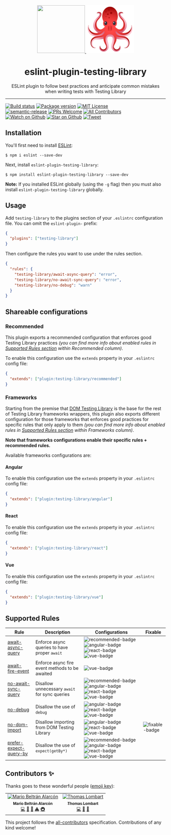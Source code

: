 <div align="center">
  <a href="https://eslint.org/">
    <img width="150" height="150" src="https://eslint.org/assets/img/logo.svg">
  </a>
  <a href="https://testing-library.com/">
    <img width="150" height="150" src="https://raw.githubusercontent.com/testing-library/dom-testing-library/master/other/octopus.png">
  </a>
  <h1>eslint-plugin-testing-library</h1>
  <p>ESLint plugin to follow best practices and anticipate common mistakes when writing tests with Testing Library</p>
</div>

<hr>

[![Build status][build-badge]][build-url]
[![Package version][version-badge]][version-url]
[![MIT License][license-badge]][license-url]
<br>
[![semantic-release](https://img.shields.io/badge/%20%20%F0%9F%93%A6%F0%9F%9A%80-semantic--release-e10079.svg?style=flat-square)](https://github.com/semantic-release/semantic-release)
[![PRs Welcome][pr-badge]][pr-url]
[![All Contributors](https://img.shields.io/badge/all_contributors-2-orange.svg?style=flat-square)](#contributors-)
<br>
[![Watch on Github][gh-watchers-badge]][gh-watchers-url]
[![Star on Github][gh-stars-badge]][gh-stars-url]
[![Tweet][tweet-badge]][tweet-url]

## Installation

You'll first need to install [ESLint](http://eslint.org):

```
$ npm i eslint --save-dev
```

Next, install `eslint-plugin-testing-library`:

```
$ npm install eslint-plugin-testing-library --save-dev
```

**Note:** If you installed ESLint globally (using the `-g` flag) then you must also install `eslint-plugin-testing-library` globally.

## Usage

Add `testing-library` to the plugins section of your `.eslintrc` configuration file. You can omit the `eslint-plugin-` prefix:

```json
{
  "plugins": ["testing-library"]
}
```

Then configure the rules you want to use under the rules section.

```json
{
  "rules": {
    "testing-library/await-async-query": "error",
    "testing-library/no-await-sync-query": "error",
    "testing-library/no-debug": "warn"
  }
}
```

## Shareable configurations

### Recommended

This plugin exports a recommended configuration that enforces good
Testing Library practices _(you can find more info about enabled rules
in [Supported Rules section](#supported-rules) within Recommended
column)_.

To enable this configuration use the `extends` property in your
`.eslintrc` config file:

```json
{
  "extends": ["plugin:testing-library/recommended"]
}
```

### Frameworks

Starting from the premise that
[DOM Testing Library](https://testing-library.com/docs/dom-testing-library/intro)
is the base for the rest of Testing Library frameworks wrappers, this
plugin also exports different configuration for those frameworks that
enforces good practices for specific rules that only apply to them _(you
can find more info about enabled rules in
[Supported Rules section](#supported-rules) within Frameworks column)_.

**Note that frameworks configurations enable their specific rules +
recommended rules.**

Available frameworks configurations are:

#### Angular

To enable this configuration use the `extends` property in your
`.eslintrc` config file:

```json
{
  "extends": ["plugin:testing-library/angular"]
}
```

#### React

To enable this configuration use the `extends` property in your
`.eslintrc` config file:

```json
{
  "extends": ["plugin:testing-library/react"]
}
```

#### Vue

To enable this configuration use the `extends` property in your
`.eslintrc` config file:

```json
{
  "extends": ["plugin:testing-library/vue"]
}
```

## Supported Rules

| Rule                                                           | Description                                    | Configurations                                                            | Fixable            |
| -------------------------------------------------------------- | ---------------------------------------------- | ------------------------------------------------------------------------- | ------------------ |
| [await-async-query](docs/rules/await-async-query.md)           | Enforce async queries to have proper `await`   | ![recommended-badge][] ![angular-badge][] ![react-badge][] ![vue-badge][] |                    |
| [await-fire-event](docs/rules/await-fire-event.md)             | Enforce async fire event methods to be awaited | ![vue-badge][]                                                            |                    |
| [no-await-sync-query](docs/rules/no-await-sync-query.md)       | Disallow unnecessary `await` for sync queries  | ![recommended-badge][] ![angular-badge][] ![react-badge][] ![vue-badge][] |                    |
| [no-debug](docs/rules/no-debug.md)                             | Disallow the use of `debug`                    | ![angular-badge][] ![react-badge][] ![vue-badge][]                        |                    |
| [no-dom-import](docs/rules/no-dom-import.md)                   | Disallow importing from DOM Testing Library    | ![angular-badge][] ![react-badge][] ![vue-badge][]                        | ![fixable-badge][] |
| [prefer-expect-query-by](docs/rules/prefer-expect-query-by.md) | Disallow the use of `expect(getBy*)`           | ![recommended-badge][] ![angular-badge][] ![react-badge][] ![vue-badge][] |                    |

[build-badge]: https://img.shields.io/travis/Belco90/eslint-plugin-testing-library?style=flat-square
[build-url]: https://travis-ci.org/belco90/eslint-plugin-testing-library
[version-badge]: https://img.shields.io/npm/v/eslint-plugin-testing-library?style=flat-square
[version-url]: https://www.npmjs.com/package/eslint-plugin-testing-library
[license-badge]: https://img.shields.io/npm/l/eslint-plugin-testing-library?style=flat-square
[license-url]: https://github.com/belco90/eslint-plugin-testing-library/blob/master/license
[pr-badge]: https://img.shields.io/badge/PRs-welcome-brightgreen.svg?style=flat-square
[pr-url]: http://makeapullrequest.com
[gh-watchers-badge]: https://img.shields.io/github/watchers/Belco90/eslint-plugin-testing-library?style=social
[gh-watchers-url]: https://github.com/belco90/eslint-plugin-testing-library/watchers
[gh-stars-badge]: https://img.shields.io/github/stars/Belco90/eslint-plugin-testing-library?style=social
[gh-stars-url]: https://github.com/belco90/eslint-plugin-testing-library/stargazers
[tweet-badge]: https://img.shields.io/twitter/url?style=social&url=https%3A%2F%2Fgithub.com%2FBelco90%2Feslint-plugin-testing-library
[tweet-url]: https://twitter.com/intent/tweet?url=https%3a%2f%2fgithub.com%2fbelco90%2feslint-plugin-testing-library&text=check%20out%20eslint-plugin-testing-library%20by%20@belcodev
[recommended-badge]: https://img.shields.io/badge/recommended-lightgrey?style=flat-square
[fixable-badge]: https://img.shields.io/badge/fixable-success?style=flat-square
[angular-badge]: https://img.shields.io/badge/-Angular-black?style=flat-square&logo=angular&logoColor=white&labelColor=DD0031&color=black
[react-badge]: https://img.shields.io/badge/-React-black?style=flat-square&logo=react&logoColor=white&labelColor=61DAFB&color=black
[vue-badge]: https://img.shields.io/badge/-Vue-black?style=flat-square&logo=vue.js&logoColor=white&labelColor=4FC08D&color=black

## Contributors ✨

Thanks goes to these wonderful people ([emoji key](https://allcontributors.org/docs/en/emoji-key)):

<!-- ALL-CONTRIBUTORS-LIST:START - Do not remove or modify this section -->
<!-- prettier-ignore-start -->
<!-- markdownlint-disable -->
<table>
  <tr>
    <td align="center"><a href="https://mario.dev"><img src="https://avatars1.githubusercontent.com/u/2677072?v=4" width="100px;" alt="Mario Beltrán Alarcón"/><br /><sub><b>Mario Beltrán Alarcón</b></sub></a><br /><a href="https://github.com/Belco90/eslint-plugin-testing-library/commits?author=Belco90" title="Code">💻</a> <a href="https://github.com/Belco90/eslint-plugin-testing-library/commits?author=Belco90" title="Documentation">📖</a> <a href="#review-Belco90" title="Reviewed Pull Requests">👀</a> <a href="https://github.com/Belco90/eslint-plugin-testing-library/commits?author=Belco90" title="Tests">⚠️</a> <a href="#infra-Belco90" title="Infrastructure (Hosting, Build-Tools, etc)">🚇</a></td>
    <td align="center"><a href="http://thomlom.dev"><img src="https://avatars3.githubusercontent.com/u/16003285?v=4" width="100px;" alt="Thomas Lombart"/><br /><sub><b>Thomas Lombart</b></sub></a><br /><a href="https://github.com/Belco90/eslint-plugin-testing-library/commits?author=thomlom" title="Code">💻</a> <a href="https://github.com/Belco90/eslint-plugin-testing-library/commits?author=thomlom" title="Documentation">📖</a> <a href="#review-thomlom" title="Reviewed Pull Requests">👀</a></td>
  </tr>
</table>

<!-- markdownlint-enable -->
<!-- prettier-ignore-end -->

<!-- ALL-CONTRIBUTORS-LIST:END -->

This project follows the [all-contributors](https://github.com/all-contributors/all-contributors) specification. Contributions of any kind welcome!
